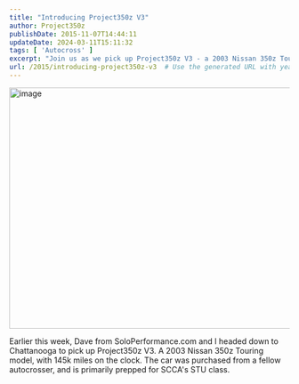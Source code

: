 ```yaml
---
title: "Introducing Project350z V3"
author: Project350z
publishDate: 2015-11-07T14:44:11
updateDate: 2024-03-11T15:11:32
tags: [ 'Autocross' ]
excerpt: "Join us as we pick up Project350z V3 - a 2003 Nissan 350z Touring with 145k miles, prepped for SCCA's STU class. Exciting journey ahead!"
url: /2015/introducing-project350z-v3  # Use the generated URL with year
---
```

<p><a href="https://www.project350z.com/Articles/itemId/558/Introducing-Project350z-V3"><img title="image" style="border-width: 0px; padding-top: 0px; padding-left: 0px; display: inline; padding-right: 0px; border-style: solid; background-image: none;" alt="image" src="https://www.project350z.com/Portals/4/PublishThumbnails/Windows-Live-Writer/Introducing-Project350z-V3_14AF6/image_thumb_1.png" width="871" height="434" /></a></p> <p>Earlier this week, Dave from SoloPerformance.com and I headed down to Chattanooga to pick up Project350z V3. A 2003 Nissan 350z Touring model, with 145k miles on the clock. The car was purchased from a fellow autocrosser, and is primarily prepped for SCCA's STU class.</p> <img alt="" src="https://feeds.feedburner.com/~r/Project350z/~4/AoZHX7HmtpA" height="1" width="1" />


